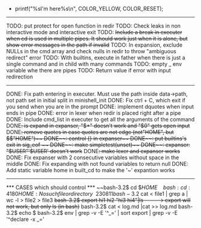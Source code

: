 - printf("%sI'm here%s\n", COLOR_YELLOW, COLOR_RESET);
	
---------------------------------
TODO: put protect for open function in redir
TODO: Check leaks in non interactive mode and interactive exit
TODO: ~~Include a break in executer when cd is used in multiple pipes. It should work just when it is alone, but show error messages in the path if invalid~~
TODO: In expansion, exclude NULLs in the cmd array and check nulls in redir to throw "ambiguous redirect" error
TODO: With builtins, execute in father when there is just a single command and in child with many commands
TODO: empty _ env variable whe there are pipes
TODO: Return value if error with input redirection


---------------------------------

DONE: Fix path entering in executer. Must use the path inside data->path, not path set in initial split in minishell_init
DONE: Fix ctrl + C, which exit if you send when you are in the prompt
DONE: implement dquotes when input ends in pipe
DONE: error in lexer when redir is placed right after a pipe
DONE: Include cmd_list in executer to get all the arguments of the command
DONE~~: is expand in expanser, "$*" doesn't work and "$0" gets open input~~
DONE~~: remove quotes in case quotes are not edge (not"HOME", but $$"HOME")~~
DONE~~: control {} in expanser~~
DONE~~: put builtins's exit in sig_eof ~~
DONE~~: make simpletest(unset)~~
DONE~~: expanser: "$USER"'$USER' doesn't work~~
DONE~~: make lexer and expanser works~~
DONE: Fix expanser with 2 consecutive variables without space in the middle
DONE: Fix expanding with not found variables to return null
DONE: Add static variable home in built_cd to make the '~' expantion works




---------------------------------
*** CASES which should control ***
~~bash-3.2$ cd $$HOME~~
~~bash: cd: 4180HOME: No such file or directory~~230811
bash-3.2$ cat < file1 | grep a | wc -l > file2 > file3
~~bash-3.2$ export hi1 hi2 "hi3 hi4"|ls -----> export will not work, but only ls (in bash)~~
bash-3.2$ cat < log.md |cat >> log.md 
bash-3.2$ echo $
bash-3.2$ env | grep -v -E '^_=' | sort
export | grep -v -E '^declare -x _='




